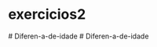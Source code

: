 # exercicios2
#   D i f e r e n - a - d e - i d a d e  
 #   D i f e r e n - a - d e - i d a d e  
 